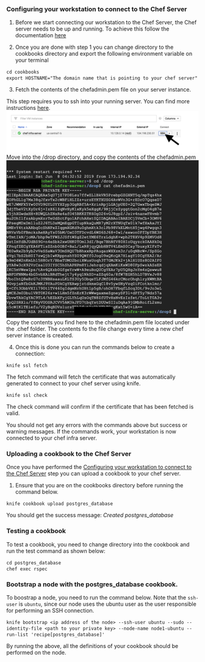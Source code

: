 ### Configuring your workstation to connect to the Chef Server

1. Before we start connecting our workstation to the Chef Server, the Chef server needs to be up and running. To achieve this follow the documentation [here](../chef-server-configuration/README.MD)

2. Once you are done with step 1 you can change directory to the cookbooks directory and export the following environment variable on your terminal

```
cd cookbooks
export HOSTNAME="The domain name that is pointing to your chef server"
```

3. Fetch the contents of the chefadmin.pem file on your server instance.

This step requires you to ssh into your running server. You can find more instructions [here](https://cloud.google.com/compute/docs/instances/connecting-to-instance).
![SSH-into-instance](../docs/images/ssh-into-instance.png)
Move into the /drop directory, and copy the contents of the chefadmin.pem
![Get-Chefadmine-PEM-file](../docs/images/get-chefadmin-pem-file.png)
Copy the contents you find here to the chefadmin.pem file located under the .chef folder.
The contents fo the file change every time a new chef server instance is created.

4. Once this is done you can run the commands below to create a connection:

```
knife ssl fetch
```
The fetch command will fetch the certificate that was automatically generated to connect to your chef server using knife.

```
knife ssl check
```
The check command will confirm if the certificate that has been fetched is valid.

You should not get any errors with the commands above but success or warning messages.
If the commands work, your workstation is now connected to your chef infra server.

### Uploading a cookbook to the Chef Server

Once you have performed the [Configuring your workstation to connect to the Chef Server](#configuring-your-workstation-to-connect-to-the-Chef-Server) step you can upload a cookbook to your chef server.

1. Ensure that you are on the cookbooks directory before running the command below.

```
knife cookbook upload postgres_database
```
You should get the success message: *Created postgres_database*

### Testing a cookbook

To test a cookbook, you need to change directory into the cookbook and run the test command as shown below:

```
cd postgres_database
chef exec rspec
```

### Bootstrap a node with the postgres_database cookbook.

To boostrap a node, you need to run the command below. Note that the `ssh-user` is `ubuntu`, since our node uses the ubuntu user as the user responsible for performing an SSH connection. 

```
knife bootstrap <ip address of the node> --ssh-user ubuntu --sudo --identity-file <path to your private key> --node-name node1-ubuntu --run-list 'recipe[postgres_database]'
```

By running the above, all the definitions of your cookbook should be performed on the node.
